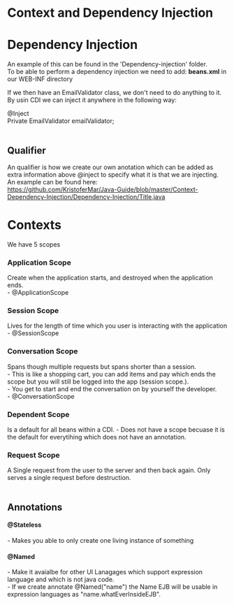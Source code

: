 # Context and Dependency Injection

<h1>Dependency Injection</h1>
An example of this can be found in the 'Dependency-injection' folder. <br>
To be able to perform a dependency injection we need to add: <b>beans.xml</b> in our WEB-INF directory <br>

If we then have an EmailValidator class, we don't need to do anything to it. By usin CDI we can inject it anywhere in the following way: <br>

@Inject <br>
Private EmailValidator emailValidator;<br><br>

<h2>Qualifier</h2>
An qualifier is how we create our own anotation which can be added as extra information above @inject to specify what it is that we are injecting. <br>
An example can be found here: <br>
<a href="https://github.com/KristoferMar/Java-Guide/blob/master/Context-Dependency-Injection/Dependency-Injection/Title.java
" target="_blank">https://github.com/KristoferMar/Java-Guide/blob/master/Context-Dependency-Injection/Dependency-Injection/Title.java</a><br>

<h1>Contexts </h1>

We have 5 scopes <br>

<h3>Application Scope </h3>
Create when the application starts, and destroyed when the application ends. <br>
- @ApplicationScope <br>

<h3>Session Scope</h3>
Lives for the length of time which you user is interacting with the application <br>
- @SessionScope

<h3>Conversation Scope</h3>
Spans though multiple requests but spans shorter than a session. <br>
- This is like a shopping cart, you can add items and pay which ends the scope but you will still be logged into the app (session scope.). <br>
- You get to start and end the conversation on by yourself the developer. <br>
- @ConversationScope

<h3>Dependent Scope</h3>
Is a default for all beans within a CDI.
- Does not have a scope becuase it is the default for everytihing which does not have an annotation. <br>

<h3>Request Scope</h3>
A Single request from the user to the server and then back again. Only serves a single request before destruction. <br>

<br>
<h2>Annotations</h2>

<h4>@Stateless</h4>
- Makes you able to only create one living instance of something <br>

<h4>@Named</h4>
- Make it avaialbe for other UI Lanagages which support expression language and which is not java code. <br>
- If we create annotate @Named("name") the Name EJB will be usable in expression languages as "name.whatEverInsideEJB".<br>
